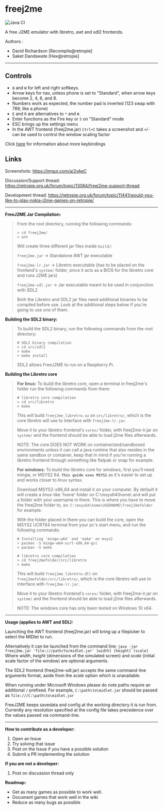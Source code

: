 # freej2me

![Java CI](https://github.com/hex007/freej2me/workflows/Java%20CI/badge.svg)

A free J2ME emulator with libretro, awt and sdl2 frontends.

Authors :
- David Richardson [Recompile@retropie]
- Saket Dandawate  [Hex@retropie]

---

## Controls

* `Q` and `W` for left and right softkeys.
* Arrow keys for nav, unless phone is set to "Standard", when arrow keys become 2, 4, 6, and 8.
* Numbers work as expected, the number pad is inverted (123 swap with 789, like a phone)
* `E` and `R` are alternatives to `*` and `#`.
* Enter functions as the Fire key or `5` on "Standard" mode
* ESC brings up the settings menu
* In the AWT frontend (freej2me.jar) `Ctrl+C` takes a screenshot and `+`/`-` can be used to control the window scaling factor

Click [here](KEYMAP.md) for information about more keybindings

## Links
Screenshots:
  https://imgur.com/a/2vAeC

Discussion/Support thread:
  https://retropie.org.uk/forum/topic/13084/freej2me-support-thread

Development thread:
  https://retropie.org.uk/forum/topic/11441/would-you-like-to-play-nokia-j2me-games-on-retropie/

----
**FreeJ2ME Jar Compilation:**

>From the root directory, running the following commands:
>```
> > cd freej2me/
> > ant
>```
> Will create three different jar files inside `build/`:
>
> `freej2me.jar` -> Standalone AWT jar executable
> 
> `freej2me-lr.jar` -> Libretro executable (has to be placed on the frontend's `system/` folder, since it acts as a BIOS for the libretro core and runs J2ME jars)
>
>`freej2me-sdl.jar` -> Jar executable meant to be used in conjunction with SDL2
>
>Both the Libretro and SDL2 jar files need additional binaries to be compiled before use. Look at the additional steps below if you're going to use one of them.

**Building the SDL2 binary:**
>
>To build the SDL2 binary, run the following commands from the root directory:
> ```
> # SDL2 binary compilation
> > cd src/sdl2
> > make
> > make install
> ```
>
> SDL2 allows FreeJ2ME to run on a Raspberry Pi.

**Building the Libretro core**

> **For linux:**
>To build the libretro core, open a terminal in freej2me's folder run the following commands from there:
>```
># libretro core compilation
> > cd src/libretro
> > make
>```
>This will build `freej2me_libretro.so` on `src/libretro/`, which is the core libretro will use to interface with `freej2me-lr.jar`.
>
>Move it to your libretro frontend's `cores/` folder, with freej2me-lr.jar on `system/` and the frontend should be able to load j2me files afterwards.
>
>NOTE: The core DOES NOT WORK on containerized/sandboxed environments unless it can call a java runtime that also resides in the same sandbox or container, keep that in mind if you're running a libretro frontend through something like flatpak or snap for example.
>

> **For windows:**
>To build the libretro core for windows, first you'll need mingw, or MSYS2 64. **`This guide uses MSYS2`** as it's easier to set up and works closer to linux syntax.
>
> Download MSYS2-x86_64 and install it on your computer. By default it will create a linux-like 'home' folder on C:\msys64\home\ and will put a folder with your username in there. This is where you have to move the freej2me folder to, so: `C:\msys64\home\USERNAME\freej2mefolder` for example.
>
> With the folder placed in there you can build the core, open the MSYS2 UCRT64 terminal from your pc's start menu, and run the following commands:
>```
> # Installing 'mingw-w64' and 'make' on msys2
> > pacman -S mingw-w64-ucrt-x86_64-gcc
> > pacman -S make
>
> # libretro core compilation
> > cd freej2mefolder/src/libretro
> > make
>```
>This will build `freej2me_libretro.dll` on `freej2mefolder/src/libretro/`, which is the core libretro will use to interface with `freej2me-lr.jar`.
>
>Move it to your libretro frontend's `cores/` folder, with freej2me-lr.jar on `system/` and the frontend should be able to load j2me files afterwards.
>
>NOTE: The windows core has only been tested on Windows 10 x64.

----
**Usage (applies to AWT and SDL):**

Launching the AWT frontend (freej2me.jar) will bring up a filepicker to select the MIDlet to run.

Alternatively it can be launched from the command line: `java -jar freej2me.jar 'file:///path/to/midlet.jar' [width] [height] [scale]`
Where _width_, _height_ (dimensions of the simulated screen) and _scale_ (initial scale factor of the window) are optional arguments.

The SDL2 frontend (freej2me-sdl.jar) accepts the same command-line arguments format, aside from the _scale_ option which is unavailable.

When running under Microsoft Windows please do note paths require an additional `/` prefixed. For example, `C:\path\to\midlet.jar` should be passed as `file:///C:\path\to\midlet.jar`

FreeJ2ME keeps savedata and config at the working directory it is run from. Currently any resolution specified at the config file takes precedence over the values passed via command-line.

---
**How to contribute as a developer:**
  1) Open an Issue
  2) Try solving that issue
  3) Post on the Issue if you have a possible solution
  4) Submit a PR implementing the solution

**If you are not a developer:**
  1) Post on discussion thread only

**Roadmap:**
  - Get as many games as possible to work well.
  - Document games that work well in the wiki
  - Reduce as many bugs as possible
